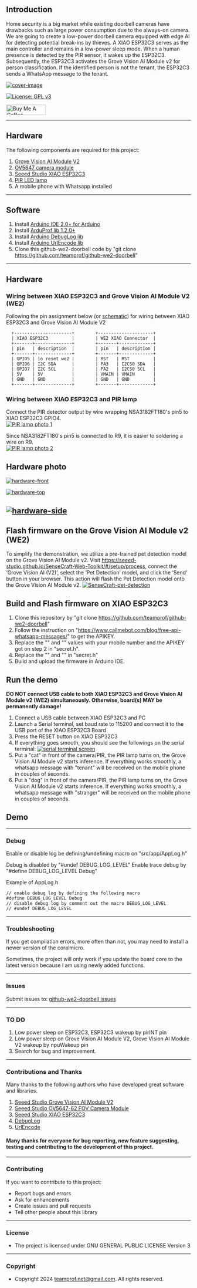 ## Introduction
Home security is a big market while existing doorbell cameras have drawbacks such as large power consumption due to the always-on camera. 
We are going to create a low-power doorbell camera equipped with edge AI for detecting potential break-ins by thieves.
A XIAO ESP32C3 serves as the main controller and remains in a low-power sleep mode. When a human presence is detected by the PIR sensor, it wakes up the ESP32C3. Subsequently, the ESP32C3 activates the Grove Vision AI Module v2 for person classification. If the identified person is not the tenant, the ESP32C3 sends a WhatsApp message to the tenant.

[![cover-image](/doc/image/cover-image.png)](https://github.com/teamprof/github-we2-doorbell/blob/main/doc/image/cover-image.png)


[![License: GPL v3](https://img.shields.io/badge/License-GPL_v3-blue.svg)](https://github.com/teamprof/github-we2-doorbell/blob/main/LICENSE)

<a href="https://www.buymeacoffee.com/teamprof" target="_blank"><img src="https://cdn.buymeacoffee.com/buttons/v2/default-yellow.png" alt="Buy Me A Coffee" style="height: 28px !important;width: 108px !important;" ></a>

---
## Hardware
The following components are required for this project:
1. [Grove Vision AI Module V2](https://wiki.seeedstudio.com/grove_vision_ai_v2/)
2. [OV5647 camera module](https://www.seeedstudio.com/OV5647-69-1-FOV-Camera-module-for-Raspberry-Pi-3B-4B-p-5484.html)
3. [Seeed Studio XIAO ESP32C3](https://www.seeedstudio.com/Seeed-XIAO-ESP32C3-p-5431.html)
4. [PIR LED lamp](https://www.aliexpress.com/item/1005005973394439.html)
5. A mobile phone with Whatsapp installed

---
## Software 
1. Install [Arduino IDE 2.0+ for Arduino](https://www.arduino.cc/en/Main/Software)
2. Install [ArduProf lib 1.2.0+](https://www.arduino.cc/reference/en/libraries/arduprof/)
3. Install [Arduino DebugLog lib](https://www.arduino.cc/reference/en/libraries/debuglog/)
4. Install [Arduino UrlEncode lib](https://www.arduino.cc/reference/en/libraries/urlencode/)
5. Clone this github-we2-doorbell code by "git clone https://github.com/teamprof/github-we2-doorbell"


---
## Hardware
### Wiring between XIAO ESP32C3 and Grove Vision AI Module V2 (WE2) 
Following the pin assignment below (or [schematic](https://github.com/teamprof/github-we2-doorbell/blob/main/doc/we2-esp32c3-sch-v1.0.pdf)) for wiring between XIAO ESP32C3 and Grove Vision AI Module V2
```
  +----------------------+        +---------------------+     
  | XIAO ESP32C3         |        | WE2 XIAO Connector  |     
  +-------+--------------+        +-------+-------------+     
  | pin   | description  |        | pin   | description |     
  +-------+--------------+        +-------+-------------+     
  | GPIO5 | io reset we2 |        | RST   | RST         |     
  | GPIO6 | I2C SDA      |        | PA3   | I2CS0 SDA   |     
  | GPIO7 | I2C SCL      |        | PA2   | I2CS0 SCL   |     
  | 5V    | 5V           |        | VMAIN | VMAIN       |     
  | GND   | GND          |        | GND   | GND         |     
  +-------+--------------+        +-------+-------------+     
```
### Wiring between XIAO ESP32C3 and PIR lamp
Connect the PIR detector output by wire wrapping NSA3182FT180's pin5 to XIAO ESP32C3 GPIO4.  
[![PIR lamp photo 1](/doc/image/pir-lamp-01.jpg)](https://github.com/teamprof/github-we2-doorbell/blob/main/doc/images/pir-lamp-01.jpg)

Since NSA3182FT180's pin5 is connected to R9, it is easier to soldering a wire on R9.  
[![PIR lamp photo 2](/doc/image/pir-lamp-02.jpg)](https://github.com/teamprof/github-we2-doorbell/blob/main/doc/images/pir-lamp-02.jpg)

## Hardware photo
[![hardware-front](/doc/image/hw-front.jpg)](https://github.com/teamprof/github-we2-doorbell/blob/main/doc/images/hw-front.jpg)

[![hardware-top](/doc/image/hw-top.jpg)](https://github.com/teamprof/github-we2-doorbell/blob/main/doc/images/hw-top.jpg)

[![hardware-side](/doc/image/hw-side.jpg)](https://github.com/teamprof/github-we2-doorbell/blob/main/doc/images/hw-side.jpg)
---

## Flash firmware on the Grove Vision AI Module v2 (WE2)
To simplify the demonstration, we utilize a pre-trained pet detection model on the Grove Vision AI Module v2. 
Visit https://seeed-studio.github.io/SenseCraft-Web-Toolkit/#/setup/process, connect the ‘Grove Vision AI (V2)’, select the ‘Pet Detection’ model, and click the ‘Send’ button in your browser. This action will flash the Pet Detection model onto the Grove Vision AI Module v2.
[![SenseCraft-pet-detection](/doc/image/SenseCraft-pet-detection.png)](https://github.com/teamprof/github-we2-doorbell/blob/main/doc/images/SenseCraft-pet-detection.png)


## Build and Flash firmware on XIAO ESP32C3
1. Clone this repository by "git clone https://github.com/teamprof/github-we2-doorbell"
2. Follow the instruction on "https://www.callmebot.com/blog/free-api-whatsapp-messages/" to get the APIKEY.
3. Replace the "<MobileNumber>" and "<ApiKey>" values with your mobile number and the APIKEY got on step 2 in "secret.h".
4. Replace the "<YourWifiSsid>" and "<YourWifiPassword>" in "secret.h"
5. Build and upload the firmware in Arduino IDE.


## Run the demo
**DO NOT connect USB cable to both XIAO ESP32C3 and Grove Vision AI Module v2 (WE2) simultaneously. Otherwise, board(s) MAY be permanently damage!**
1. Connect a USB cable between XIAO ESP32C3 and PC
2. Launch a Serial terminal, set baud rate to 115200 and connect it to the USB port of the XIAO ESP32C3 Board  
3. Press the RESET button on XIAO ESP32C3 
4. If everything goes smooth, you should see the followings on the serial terminal:
[![serial terminal screen](/doc/image/serial-terminal.png)](https://github.com/teamprof/github-we2-doorbell/blob/main/doc/image/serial-terminal.png)
5. Put a "cat" in front of the camera/PIR, the PIR lamp turns on, the Grove Vision AI Module v2 starts inference. If everything works smoothly, a whatsapp message with "tenant" will be received on the mobile phone in couples of seconds.
6. Put a "dog" in front of the camera/PIR, the PIR lamp turns on, the Grove Vision AI Module v2 starts inference. If everything works smoothly, a whatsapp message with "stranger" will be received on the mobile phone in couples of seconds.

## Demo




---
### Debug
Enable or disable log be defining/undefining macro on "src/app/AppLog.h"

Debug is disabled by "#undef DEBUG_LOG_LEVEL"
Enable trace debug by "#define DEBUG_LOG_LEVEL Debug"

Example of AppLog.h
```
// enable debug log by defining the following macro
#define DEBUG_LOG_LEVEL Debug
// disable debug log by comment out the macro DEBUG_LOG_LEVEL 
// #undef DEBUG_LOG_LEVEL
```
---
### Troubleshooting
If you get compilation errors, more often than not, you may need to install a newer version of the coralmicro.

Sometimes, the project will only work if you update the board core to the latest version because I am using newly added functions.

---
### Issues
Submit issues to: [github-we2-doorbell issues](https://github.com/teamprof/github-we2-doorbell/issues) 

---
### TO DO
1. Low power sleep on ESP32C3, ESP32C3 wakeup by pirINT pin
2. Low power sleep on Grove Vision AI Module V2, Grove Vision AI Module V2 wakeup by npuWakeup pin 
3. Search for bug and improvement.
---

### Contributions and Thanks
Many thanks to the following authors who have developed great software and libraries.
1. [Seeed Studio Grove Vision AI Module V2](https://wiki.seeedstudio.com/grove_vision_ai_v2/)
2. [Seeed Studio OV5647-62 FOV Camera Module](https://www.seeedstudio.com/OV5647-69-1-FOV-Camera-module-for-Raspberry-Pi-3B-4B-p-5484.html)
3. [Seeed Studio XIAO ESP32C3](https://www.seeedstudio.com/Seeed-XIAO-ESP32C3-p-5431.html)
4. [DebugLog](https://github.com/hideakitai/DebugLog)
5. [UrlEncode](https://github.com/plageoj/urlencode)

#### Many thanks for everyone for bug reporting, new feature suggesting, testing and contributing to the development of this project.
---

### Contributing
If you want to contribute to this project:
- Report bugs and errors
- Ask for enhancements
- Create issues and pull requests
- Tell other people about this library
---

### License
- The project is licensed under GNU GENERAL PUBLIC LICENSE Version 3
---

### Copyright
- Copyright 2024 teamprof.net@gmail.com. All rights reserved.

